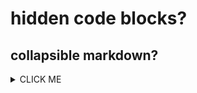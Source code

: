 # hidden code blocks?
## collapsible markdown?

<details><summary>CLICK ME</summary>
<p>

#### yes, hidden code blocks!
#### yes, even hidden code blocks!

```python
print("hello world!")
```

</p>
</details>
</details>
